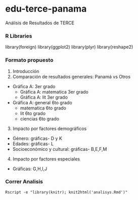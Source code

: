 # edu-terce-panama
Análisis de Resultados de TERCE

### R Libraries
library(foreign)
library(ggplot2)
library(plyr)
library(reshape2)

### Formato propuesto
1. Introducción
2. Comparación de resultados generales: Panamá vs Otros
  - Gráfica A:  3er grado
    - Gráfica A: matematica 3er grado
    - Gráfica A: lit 3er grado
  - Gráfica A: general 6to grado
    - matematica 6to grado
    - lit 6to grado
    - ciencias 6to grado
3. Impacto por factores demográficos
  - Género: gráficas- D y K
  - Edades: gráficas- L
  - Socioeconómico y cultural: gráficas- B,E,F,M
4. Impacto por factores especiales
  - Gráficas: G,H,I,J

### Correr Analisis
```Rscript -e "library(knitr); knit2html('analisys.Rmd')"```
